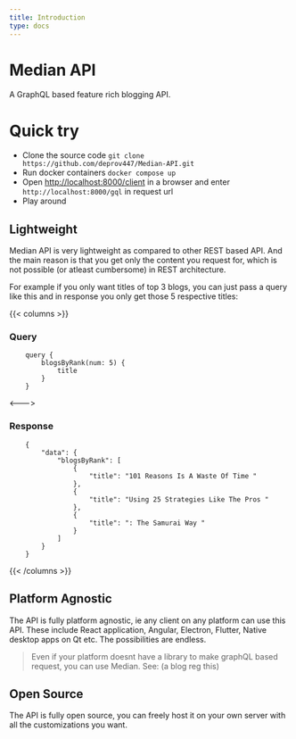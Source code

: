 ```yaml
---
title: Introduction
type: docs
---
```


# Median API

A GraphQL based feature rich blogging API.

# Quick try

- Clone the source code `git clone https://github.com/deprov447/Median-API.git`
- Run docker containers `docker compose up`
- Open [http://localhost:8000/client](http://localhost:8000/client) in a browser and enter `http://localhost:8000/gql` in request url
- Play around

## Lightweight

Median API is very lightweight as compared to other REST based API. And the main reason is that you get only the content you request for, which is not possible (or atleast cumbersome) in REST architecture.

For example if you only want titles of top 3 blogs, you can just pass a query like this and in response you only get those 5 respective titles:

{{< columns >}}

### Query

```
    query {
        blogsByRank(num: 5) {
            title
        }
    }
```

<--->

### Response

```
    {
        "data": {
            "blogsByRank": [
                {
                    "title": "101 Reasons Is A Waste Of Time "
                },
                {
                    "title": "Using 25 Strategies Like The Pros "
                },
                {
                    "title": ": The Samurai Way "
                }
            ]
        }
    }
```

{{< /columns >}}

## Platform Agnostic

The API is fully platform agnostic, ie any client on any platform can use this API. These include React application, Angular, Electron, Flutter, Native desktop apps on Qt etc. The possibilities are endless.

> Even if your platform doesnt have a library to make graphQL based request, you can use Median. See: (a blog reg this)

## Open Source

The API is fully open source, you can freely host it on your own server with all the customizations you want.
